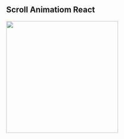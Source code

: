 ## Scroll Animatiom React

<img src='https://github.com/Javscript-Dom/scroll-animation.react/assets/117477110/2d5a2656-6db0-4f56-8b95-74e5f3096b96' width='300px'> 
